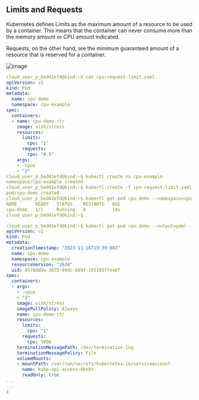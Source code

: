 ## Limits and Requests
Kubernetes defines Limits as the maximum amount of a resource to be used by a container. This means that the container can never consume more than the memory amount or CPU amount indicated. 

Requests, on the other hand, are the minimum guaranteed amount of a resource that is reserved for a container.

![image](https://github.com/devopsnov23/k8s-training/assets/150913274/5cd4fabe-80ad-4a3c-be32-ebc68a7416eb)


```yaml
cloud_user_p_bed41efd@kind:~$ cat cpu-request-limit.yaml 
apiVersion: v1
kind: Pod
metadata:
  name: cpu-demo
  namespace: cpu-example
spec:
  containers:
  - name: cpu-demo-ctr
    image: vish/stress
    resources:
      limits:
        cpu: "1"
      requests:
        cpu: "0.5"
    args:
    - -cpus
    - "2"
cloud_user_p_bed41efd@kind:~$ kubectl create ns cpu-example 
namespace/cpu-example created
cloud_user_p_bed41efd@kind:~$ kubectl create -f cpu-request-limit.yaml 
pod/cpu-demo created
cloud_user_p_bed41efd@kind:~$ kubectl get pod cpu-demo --namespace=cpu-example
NAME       READY   STATUS    RESTARTS   AGE
cpu-demo   1/1     Running   0          14s
cloud_user_p_bed41efd@kind:~$ 

cloud_user_p_bed41efd@kind:~$ kubectl get pod cpu-demo --output=yaml --namespace=cpu-example
apiVersion: v1
kind: Pod
metadata:
  creationTimestamp: "2023-11-16T19:39:08Z"
  name: cpu-demo
  namespace: cpu-example
  resourceVersion: "2634"
  uid: 8578dd9a-3875-40dc-b69f-165195ffea8f
spec:
  containers:
  - args:
    - -cpus
    - "2"
    image: vish/stress
    imagePullPolicy: Always
    name: cpu-demo-ctr
    resources:
      limits:
        cpu: "1"
      requests:
        cpu: 500m
    terminationMessagePath: /dev/termination-log
    terminationMessagePolicy: File
    volumeMounts:
    - mountPath: /var/run/secrets/kubernetes.io/serviceaccount
      name: kube-api-access-8bkht
      readOnly: true
...
...
$ 
```

